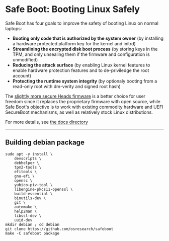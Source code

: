# Safe Boot: Booting Linux Safely

Safe Boot has four goals to improve the safety of booting Linux
on normal laptops:

* **Booting only code that is authorized by the system owner** (by installing a hardware protected platform key for the kernel and initrd)
* **Streamlining the encrypted disk boot process** (by storing keys in the TPM, and only unsealing them if the firmware and configuration is unmodified)
* **Reducing the attack surface** (by enabling Linux kernel features to enable hardware protection features and to de-priviledge the root account)
* **Protecting the runtime system integrity** (by optionaly booting from a read-only root with dm-verity and signed root hash)

The [slightly more secure Heads firmware](http://osresearch.net)
is a better choice for user freedom since it replaces the proprietary firmware
with open source, while Safe Boot's objective is to work with existing
commodity hardware and UEFI SecureBoot mechanisms, as well as relatively
stock Linux distributions.

For more details, see [the docs directory](docs/index.md)

-----

## Building debian package

```
sudo apt -y install \
	devscripts \
	debhelper \
	tpm2-tools \
	efitools \
	gnu-efi \
	opensc \
	yubico-piv-tool \
	libengine-pkcs11-openssl \
	build-essential \
	binutils-dev \
	git \
	automake \
	help2man \
	libssl-dev \
	uuid-dev
mkdir debian ; cd debian
git clone https://github.com/osresearch/safeboot
make -C safeboot package
```
